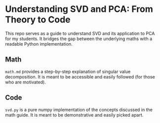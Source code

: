 # Understanding SVD and PCA: From Theory to Code

This repo serves as a guide to understand SVD and its application to PCA for my students. It bridges the gap between the underlying maths with a readable Python implementation.

## Math
`math.md` provides a step-by-step explanation of singular value decomposition. It is meant to be accessible and easily followed (for those who are motivated).

## Code
`svd.py` is a pure numpy implementation of the concepts discussed in the math guide. It is meant to be demonstrative and easily picked apart.